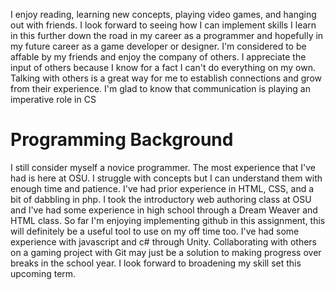 I enjoy reading, learning new concepts, playing video games, 
and hanging out with friends. I look forward to seeing how I can implement skills I learn in this 
further down the road in my career as a programmer and hopefully in my future career as a game developer or 
designer. I'm considered to be affable by my friends and enjoy the company of others. I appreciate the input 
of others because I know for a fact I can't do everything on my own. Talking with others is a great way for me
to establish connections and grow from their experience. I'm glad to know that communication is playing
an imperative role in CS
<h1> Programming Background </h1>
I still consider myself a novice programmer. The most experience that I've had is here at OSU. I struggle
with concepts but I can understand them with enough time and patience. I've had prior experience in HTML,
CSS, and a bit of dabbling in php. I took the introductory web authoring class at OSU and I've had some 
experience in high school through a Dream Weaver and HTML class. So far I'm enjoying implementing github in
this assignment, this will definitely be a useful tool to use on my off time too. I've had some experience with
javascript and c# through Unity. Collaborating with others on a gaming project with Git may just be a solution
to making progress over breaks in the school year. I look forward to broadening my skill set this upcoming 
term.
